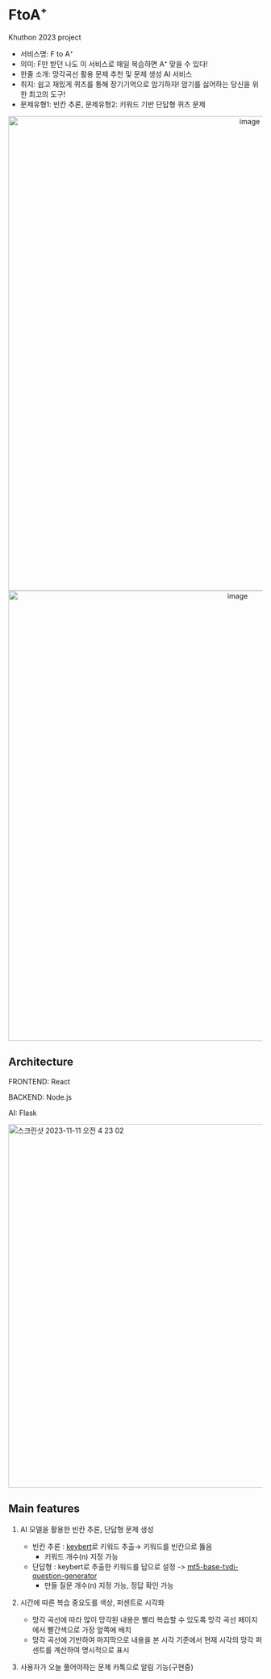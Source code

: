 # FtoA⁺ 
Khuthon 2023 project
+ 서비스명: F to A⁺
+ 의미: F만 받던 나도 이 서비스로 매일 복습하면 A⁺ 맞을 수 있다!
+ 한줄 소개: 망각곡선 활용 문제 추천 및 문제 생성 AI 서비스
+ 취지: 쉽고 재밌게 퀴즈를 통해 장기기억으로 암기하자! 암기를 싫어하는 당신을 위한 최고의 도구!
+ 문제유형1: 빈칸 추론, 문제유형2: 키워드 기반 단답형 퀴즈 문제

<p align="center">
<img width="941" alt="image" src="https://github.com/gitwub5/FtoA/assets/132264450/7be810ce-8ec5-4009-8e90-590d01d2ea59">

<img width="893" alt="image" src="https://github.com/gitwub5/FtoA/assets/132264450/8e12d05b-1c3f-4192-b994-88e00897bf80">
</p>

## Architecture
FRONTEND: React

BACKEND: Node.js 

AI: Flask

<img width="721" alt="스크린샷 2023-11-11 오전 4 23 02" src="https://github.com/gitwub5/FtoA/assets/132264450/697e60ce-738a-48f8-8f9d-63ba4d539399">

## Main features
1. AI 모델을 활용한 빈칸 추론, 단답형 문제 생성

   * 빈칸 추론 : [keybert](https://github.com/MaartenGr/KeyBERT)로 키워드 추출→ 키워드를 빈칸으로 뚫음 
        * 키워드 개수(n) 지정 가능 
   * 단답형 : keybert로 추출한 키워드를 답으로 설정 -> [mt5-base-tydi-question-generator](https://huggingface.co/PrimeQA/mt5-base-tydi-question-generator )
        * 만들 질문 개수(n) 지정 가능, 정답 확인 가능 

2. 시간에 따른 복습 중요도를 색상, 퍼센트로 시각화
   
   * 망각 곡선에 따라 많이 망각된 내용은 빨리 복습할 수 있도록 망각 곡선 페이지에서 빨간색으로 가장 앞쪽에 배치
   * 망각 곡선에 기반하여 마지막으로 내용을 본 시각 기준에서 현재 시각의  망각 퍼센트를 계산하여 명시적으로 표시

  3. 사용자가 오늘 풀어야하는 문제 카톡으로 알림 기능(구현중) 

